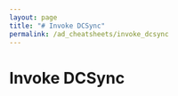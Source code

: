 ```yaml
---
layout: page
title: "# Invoke DCSync"
permalink: /ad_cheatsheets/invoke_dcsync
---
```


# Invoke DCSync
